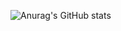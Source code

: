 ![Anurag's GitHub stats](https://github-readme-stats.vercel.app/api?username=zayfix&count_private=true&theme=dark&show_icons=true)
